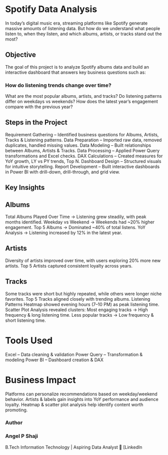 # Spotify Data Analysis
In today’s digital music era, streaming platforms like Spotify generate massive amounts of listening data.
But how do we understand what people listen to, when they listen, and which albums, artists, or tracks stand out the most?

## Objective

The goal of this project is to analyze Spotify albums data and build an interactive dashboard that answers key business questions such as:

### How do listening trends change over time?
What are the most popular albums, artists, and tracks?
Do listening patterns differ on weekdays vs weekends?
How does the latest year’s engagement compare with the previous year?

## Steps in the Project
Requirement Gathering – Identified business questions for Albums, Artists, Tracks & Listening patterns.
Data Preparation – Imported raw data, removed duplicates, handled missing values.
Data Modeling – Built relationships between Albums, Artists & Tracks.
Data Processing – Applied Power Query transformations and Excel checks.
DAX Calculations – Created measures for YoY growth, LY vs PY trends, Top N.
Dashboard Design – Structured visuals for intuitive storytelling.
Report Development – Built interactive dashboards in Power BI with drill-down, drill-through, and grid view.
## Key Insights
## Albums
Total Albums Played Over Time → Listening grew steadily, with peak months identified.
Weekday vs Weekend → Weekends had ~20% higher engagement.
Top 5 Albums → Dominated ~40% of total listens.
YoY Analysis → Listening increased by 12% in the latest year.
## Artists
Diversity of artists improved over time, with users exploring 20% more new artists.
Top 5 Artists captured consistent loyalty across years.
## Tracks
Some tracks were short but highly repeated, while others were longer niche favorites.
Top 5 Tracks aligned closely with trending albums.
Listening Patterns
Heatmap showed evening hours (7–10 PM) as peak listening time.
Scatter Plot Analysis revealed clusters:
 Most engaging tracks → High frequency & long listening time.
 Less popular tracks → Low frequency & short listening time.
# Tools Used
Excel – Data cleaning & validation
Power Query – Transformation & modeling
Power BI – Dashboard creation & DAX
# Business Impact
Platforms can personalize recommendations based on weekday/weekend behavior.
Artists & labels gain insights into YoY performance and audience loyalty.
Heatmap & scatter plot analysis help identify content worth promoting.

### Author
### Angel P Shaji
B.Tech Information Technology | Aspiring Data Analyst
🔗 [LinkedIn
